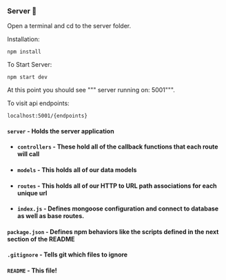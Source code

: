 ### Server :briefcase:
Open a terminal and cd to the server folder.

Installation:

`npm install`  

To Start Server:

`npm start dev` 

At this point you should see """ server running on: 5001""".

To visit api endpoints:

`localhost:5001/{endpoints}` 

#### `server` - Holds the server application
- #### `controllers` - These hold all of the callback functions that each route will call
- #### `models` - This holds all of our data models
- #### `routes` - This holds all of our HTTP to URL path associations for each unique url
- #### `index.js` - Defines mongoose configuration and connect to database as well as base routes.
#### `package.json` - Defines npm behaviors like the scripts defined in the next section of the README
#### `.gitignore` - Tells git which files to ignore
#### `README` - This file!
